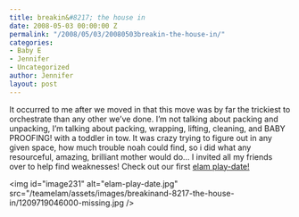 ```yaml
---
title: breakin&#8217; the house in
date: 2008-05-03 00:00:00 Z
permalink: "/2008/05/03/20080503breakin-the-house-in/"
categories:
- Baby E
- Jennifer
- Uncategorized
author: Jennifer
layout: post
---
```


It occurred to me after we moved in that this move was by far the trickiest to orchestrate than any other we&#8217;ve done. I&#8217;m not talking about packing and unpacking, I&#8217;m talking about packing, wrapping, lifting, cleaning, and BABY PROOFING! with a toddler in tow. It was crazy trying to figure out in any given space, how much trouble noah could find, so i did what any resourceful, amazing, brilliant mother would do&#8230; I invited all my friends over to help find weaknesses! Check out our first [elam play-date!](http://www.flickr.com/photos/jenniferandJennifers_photos/sets/72157604842480372/ "elam play-date!")

<img id="image231" alt="elam-play-date.jpg" src="/teamelam/assets/images/breakinand-8217-the-house-in/1209719046000-missing.jpg />
